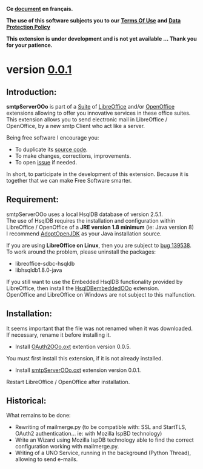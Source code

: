 **Ce [document](https://prrvchr.github.io/smtpServerOOo/README_fr) en français.**

**The use of this software subjects you to our** [**Terms Of Use**](https://prrvchr.github.io/smtpServerOOo/smtpServerOOo/registration/TermsOfUse_en) **and** [**Data Protection Policy**](https://prrvchr.github.io/smtpServerOOo/smtpServerOOo/registration/PrivacyPolicy_en)

**This extension is under development and is not yet available ... Thank you for your patience.**

# version [0.0.1](https://prrvchr.github.io/smtpServerOOo#historical)

## Introduction:

**smtpServerOOo** is part of a [Suite](https://prrvchr.github.io/) of [LibreOffice](https://fr.libreoffice.org/download/telecharger-libreoffice/) and/or [OpenOffice](https://www.openoffice.org/fr/Telecharger/) extensions allowing to offer you innovative services in these office suites.  
This extension allows you to send electronic mail in LibreOffice / OpenOffice, by a new smtp Client who act like a server.

Being free software I encourage you:
- To duplicate its [source code](https://github.com/prrvchr/smtpServerOOo).
- To make changes, corrections, improvements.
- To open [issue](https://github.com/prrvchr/smtpServerOOo/issues/new) if needed.

In short, to participate in the development of this extension.
Because it is together that we can make Free Software smarter.

## Requirement:

smtpServerOOo uses a local HsqlDB database of version 2.5.1.  
The use of HsqlDB requires the installation and configuration within LibreOffice / OpenOffice of a **JRE version 1.8 minimum** (ie: Java version 8)  
I recommend [AdoptOpenJDK](https://adoptopenjdk.net/) as your Java installation source.

If you are using **LibreOffice on Linux**, then you are subject to [bug 139538](https://bugs.documentfoundation.org/show_bug.cgi?id=139538).  
To work around the problem, please uninstall the packages:
- libreoffice-sdbc-hsqldb
- libhsqldb1.8.0-java

If you still want to use the Embedded HsqlDB functionality provided by LibreOffice, then install the [HsqlDBembeddedOOo](https://prrvchr.github.io/HsqlDBembeddedOOo/) extension.  
OpenOffice and LibreOffice on Windows are not subject to this malfunction.

## Installation:

It seems important that the file was not renamed when it was downloaded.
If necessary, rename it before installing it.

- Install [OAuth2OOo.oxt](https://github.com/prrvchr/OAuth2OOo/raw/master/OAuth2OOo.oxt) extention version 0.0.5.

You must first install this extension, if it is not already installed.

- Install [smtpServerOOo.oxt](https://github.com/prrvchr/smtpServerOOo/raw/main/smtpServerOOo.oxt) extension version 0.0.1.

Restart LibreOffice / OpenOffice after installation.

## Historical:

What remains to be done:

- Rewriting of mailmerge.py (to be compatible with: SSL and StartTLS, OAuth2 authentication... ie: with Mozilla IspBD technology)
- Write an Wizard using Mozilla IspDB technology able to find the correct configuration working with mailmerge.py.
- Writing of a UNO Service, running in the background (Python Thread), allowing to send e-mails.
